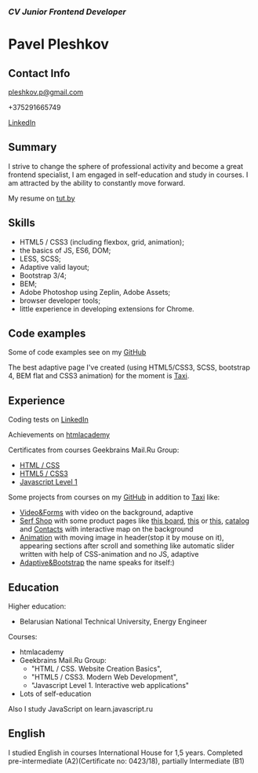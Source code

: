### *CV Junior Frontend Developer*

# **Pavel Pleshkov**

## Contact Info
pleshkov.p@gmail.com

+375291665749

[LinkedIn](https://www.linkedin.com/in/pavel-pleshkov/)

## Summary
I strive to change the sphere of professional activity and become a great frontend specialist, I am engaged in self-education and study in courses. I am attracted by the ability to constantly move forward.

My resume on [tut.by](https://jobs.tut.by/resume/6ed3d9d1ff043e7b2e0039ed1f6f6b4f627656)

## Skills
- HTML5 / CSS3 (including flexbox, grid, animation);
- the basics of JS, ES6, DOM;
- LESS, SCSS;
- Adaptive valid layout;
- Bootstrap 3/4;
- BEM;
- Adobe Photoshop using Zeplin, Adobe Assets;
- browser developer tools;
- little experience in developing extensions for Chrome.

## Code examples
Some of code examples see on my [GitHub](https://github.com/PavelPleshkov)

The best adaptive page I've created (using HTML5/CSS3, SCSS, bootstrap 4, BEM flat and CSS3 animation) for the moment is [Taxi](https://pavelpleshkov.github.io/taxi/).

## Experience
Coding tests on [LinkedIn](https://www.linkedin.com/in/pavel-pleshkov/)

Achievements on [htmlacademy](https://htmlacademy.ru/profile/id334695/achievements)

Certificates from courses Geekbrains Mail.Ru Group:
- [HTML / CSS](https://geekbrains.ru/certificates/461144.en)
- [HTML5 / CSS3](https://geekbrains.ru/certificates/483944.en)
- [Javascript Level 1](https://geekbrains.ru/certificates/599427.en)

Some projects from courses on my [GitHub](https://github.com/PavelPleshkov) in addition to [Taxi](https://pavelpleshkov.github.io/taxi/) like:
- [Video&Forms](https://pavelpleshkov.github.io/productpage/) with video on the background, adaptive
- [Serf Shop](https://pavelpleshkov.github.io/serfhouse/index.html) with some product pages like [this board](https://pavelpleshkov.github.io/serfhouse/productpage.html), [this](https://pavelpleshkov.github.io/serfhouse/productpage-2.html) or [this](https://pavelpleshkov.github.io/serfhouse/productpage-3.html), [catalog](https://pavelpleshkov.github.io/serfhouse/catalog.html) and [Contacts](https://pavelpleshkov.github.io/serfhouse/contact.html) with interactive map on the background
- [Animation](https://pavelpleshkov.github.io/animation/) with moving image in header(stop it by mouse on it), appearing sections after scroll and something like automatic slider written with help of CSS-animation and no JS, adaptive
- [Adaptive&Bootstrap](https://pavelpleshkov.github.io/projectpage/) the name speaks for itself:)

## Education
Higher education:
- Belarusian National Technical University, Energy Engineer

Courses:
- htmlacademy
- Geekbrains Mail.Ru Group: 
    - "HTML / CSS. Website Creation Basics", 
    - "HTML5 / CSS3. Modern Web Development", 
    - "Javascript Level 1. Interactive web applications"
- Lots of self-education

Also I study JavaScript on learn.javascript.ru

## English
I studied English in courses International House for 1,5 years. Completed pre-intermediate (A2)(Certificate no: 0423/18), partially Intermediate (B1)
